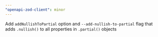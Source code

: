 ```yaml
---
"openapi-zod-client": minor
---
```


Add `addNullishToPartial` option and `--add-nullish-to-partial` flag that adds `.nullish()` to all properties in `.partial()` objects
